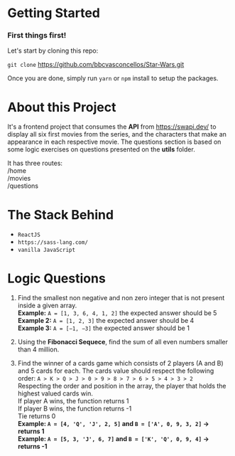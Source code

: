 # Getting Started

### First things first! 
Let's start by cloning this repo:

`git clone` https://github.com/bbcvasconcellos/Star-Wars.git

Once you are done, simply run `yarn` or `npm` install to setup the packages.

# About this Project

It's a frontend project that consumes the **API** from https://swapi.dev/ to display all six first movies from the series, and the characters that make an appearance in each respective movie. The questions section is based on some logic exercises on questions presented on the **utils** folder.

It has three routes:   
 /home  
 /movies  
 /questions  

# The Stack Behind

- `ReactJS`
- `https://sass-lang.com/`
- `vanilla JavaScript`


# Logic Questions

1. Find the smallest non negative and non zero integer that is not present inside a given array.   
  **Example:** `A = [1, 3, 6, 4, 1, 2]` the expected answer should be 5  
  **Example 2:** `A = [1, 2, 3]` the expected answer should be 4  
  **Example 3:** `A = [−1, −3]` the expected answer should be 1

2. Using the **Fibonacci Sequece**, find the sum of all even numbers smaller than 4 million. 

3. Find the winner of a cards game which consists of 2 players (A and B) and 5 cards for each. The cards value should respect the following order: 
  `A > K > Q > J > 0 > 9 > 8 > 7 > 6 > 5 > 4 > 3 > 2`  
 Respecting the order and position in the array, the player that holds the highest valued cards win.   
   If player A wins, the function returns 1  
   If player B wins, the function returns -1  
   Tie returns 0  
   **Example: `A = [4, 'Q', 'J', 2, 5]` and `B = ['A', 0, 9, 3, 2]` -> returns 1**     
   **Example: `A = [5, 3, 'J', 6, 7]` and `B = ['K', 'Q', 0, 9, 4]` -> returns -1**      
   



